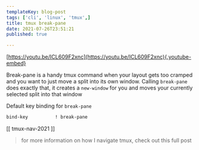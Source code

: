 ```yaml
---
templateKey: blog-post
tags: ['cli', 'linux', 'tmux',]
title: tmux break-pane
date: 2021-07-26T23:51:21
published: true

---
```


[https://youtu.be/ICL609F2xnc](https://youtu.be/ICL609F2xnc){.youtube-embed}

Break-pane is a handy tmux command when your layout gets too cramped and you
want to just move a split into its own window.  Calling `break-pane` does
exactly that, it creates a `new-window` for you and moves your currently
selected split into that window

Default key binding for `break-pane`

``` bash
bind-key          ! break-pane
```

[[ tmux-nav-2021 ]]

> for more information on how I navigate tmux, check out this full post
